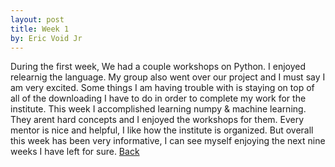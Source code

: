 ```yaml
---
layout: post
title: Week 1
by: Eric Void Jr
---
```


During the first week, We had a couple workshops on Python. I enjoyed relearnig the language. My group also went over our project and I must say I am very excited. Some things I am having trouble with is staying on top of all of the downloading I have to do in order to complete my work for the institute. This week I accomplished learning numpy & machine learning. They arent hard concepts and I enjoyed the workshops for them. Every mentor is nice and helpful, I like how the institute is organized. But overall this week has been very informative, I can see myself enjoying the next nine weeks I have left for sure.
[Back](./)
